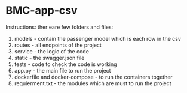 # BMC-app-csv

Instructions:
ther eare few folders and files:
1. models - contain the passenger model which is each row in the csv
2. routes - all endpoints of the project
3. service - the logic of the code
4. static - the swagger.json file
5. tests - code to check the code is working
6. app.py - the main file to run the project
7. dockerfile and docker-compose - to run the containers together
8. requierment.txt - the modules which are must to run the project
